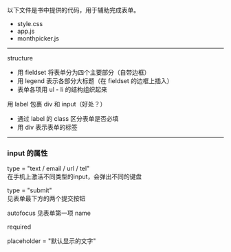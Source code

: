 以下文件是书中提供的代码，用于辅助完成表单。

* style.css
* app.js
* monthpicker.js

---

structure

* 用 fieldset 将表单分为四个主要部分（自带边框）
* 用 legend 表示各部分大标题（在 fieldset 的边框上插入）
* 表单各项用 ul - li 的结构组织起来

用 label 包裹 div 和 input（好处？）

* 通过 label 的 class 区分表单是否必填
* 用 div 表示表单的标签

---

### input 的属性 

type = "text / email / url / tel"<br>
在手机上激活不同类型的input，会弹出不同的键盘

type = "submit"<br>
见表单最下方的两个提交按钮

autofocus
见表单第一项 name

required

placeholder = "默认显示的文字"
